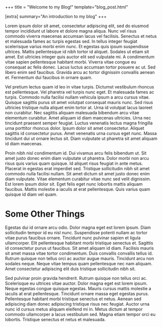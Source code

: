 +++
title = "Welcome to my Blog!"
template="blog_post.html"

[extra]
summary="An introduction to my blog"
+++

Lorem ipsum dolor sit amet, consectetur adipiscing elit, sed do eiusmod tempor incididunt ut labore et dolore magna aliqua. Nunc vel risus commodo viverra maecenas accumsan lacus vel facilisis. Senectus et netus et malesuada fames ac turpis egestas sed. In tellus integer feugiat scelerisque varius morbi enim nunc. Et egestas quis ipsum suspendisse ultrices. Mattis pellentesque id nibh tortor id aliquet. Sodales ut etiam sit amet. Est ultricies integer quis auctor elit sed vulputate mi. A condimentum vitae sapien pellentesque habitant morbi. Viverra vitae congue eu consequat ac felis donec. Lacus luctus accumsan tortor posuere ac ut. Sed libero enim sed faucibus. Gravida arcu ac tortor dignissim convallis aenean et. Fermentum dui faucibus in ornare quam.

Vel pretium lectus quam id leo in vitae turpis. Dictumst vestibulum rhoncus est pellentesque. Vel pharetra vel turpis nunc eget. Et malesuada fames ac turpis. Commodo nulla facilisi nullam vehicula ipsum a arcu cursus vitae. Quisque sagittis purus sit amet volutpat consequat mauris nunc. Sed risus ultricies tristique nulla aliquet enim tortor at. Urna id volutpat lacus laoreet non curabitur. Nec sagittis aliquam malesuada bibendum arcu vitae elementum curabitur. Amet aliquam id diam maecenas ultricies. Urna nec tincidunt praesent semper feugiat. Luctus venenatis lectus magna fringilla urna porttitor rhoncus dolor. Ipsum dolor sit amet consectetur. Aliquet sagittis id consectetur purus. Amet venenatis urna cursus eget nunc. Massa tincidunt dui ut ornare lectus sit. Diam vulputate ut pharetra sit amet aliquam id diam maecenas.

Proin nibh nisl condimentum id. Dui vivamus arcu felis bibendum ut. Sit amet justo donec enim diam vulputate ut pharetra. Dolor morbi non arcu risus quis varius quam quisque. Id aliquet risus feugiat in ante metus. Placerat in egestas erat imperdiet sed. Tristique sollicitudin nibh sit amet commodo nulla facilisi nullam. Sit amet dictum sit amet justo donec enim diam vulputate. Vitae elementum curabitur vitae nunc sed velit dignissim. Est lorem ipsum dolor sit. Eget felis eget nunc lobortis mattis aliquam faucibus. Mattis molestie a iaculis at erat pellentesque. Quis varius quam quisque id diam vel quam.

# Some Other Things

Egestas dui id ornare arcu odio. Dolor magna eget est lorem ipsum. Diam sollicitudin tempor id eu nisl nunc. Suspendisse potenti nullam ac tortor vitae purus faucibus ornare. Tincidunt nunc pulvinar sapien et ligula ullamcorper. Elit pellentesque habitant morbi tristique senectus et. Sagittis id consectetur purus ut faucibus. Sit amet aliquam id diam. Facilisis mauris sit amet massa vitae tortor condimentum. Duis convallis convallis tellus id. Rutrum quisque non tellus orci ac auctor augue mauris. Tincidunt arcu non sodales neque. Neque vitae tempus quam pellentesque nec nam aliquam. Amet consectetur adipiscing elit duis tristique sollicitudin nibh sit.

Sed pulvinar proin gravida hendrerit. Rutrum quisque non tellus orci ac. Scelerisque eu ultrices vitae auctor. Dolor magna eget est lorem ipsum. Neque egestas congue quisque egestas. Mauris cursus mattis molestie a iaculis at erat pellentesque. Tincidunt ornare massa eget egestas purus. Pellentesque habitant morbi tristique senectus et netus. Aenean sed adipiscing diam donec adipiscing tristique risus nec feugiat. Auctor urna nunc id cursus metus aliquam eleifend mi in. Metus dictum at tempor commodo ullamcorper a lacus vestibulum sed. Magna etiam tempor orci eu lobortis. Tristique senectus et netus et malesuada.